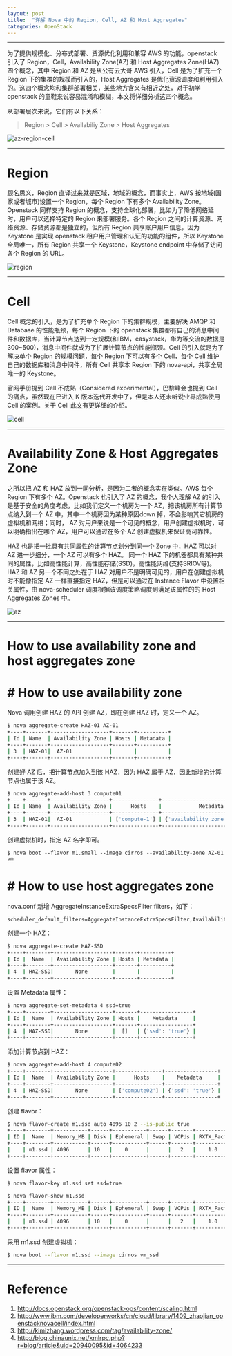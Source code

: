 ```yaml
---
layout: post
title:  "详解 Nova 中的 Region, Cell, AZ 和 Host Aggregates"
categories: OpenStack
---
```


---------------------

为了提供规模化、分布式部署、资源优化利用和兼容 AWS 的功能，openstack 引入了 Region，Cell，Availability Zone(AZ) 和 Host Aggregates Zone(HAZ) 四个概念，其中 Region 和 AZ 是从公有云大哥 AWS 引入，Cell 是为了扩充一个 Region 下的集群的规模而引入的，Host Aggregates 是优化资源调度和利用引入的。这四个概念均和集群部署相关，某些地方含义有相近之处，对于初学 openstack 的童鞋来说容易混淆和模糊，本文将详细分析这四个概念。

从部署层次来说，它们有以下关系：

>Region > Cell > Availabiliy Zone > Host Aggregates

![az-region-cell](http://wsfdl.oss-cn-qingdao.aliyuncs.com/az_cell_region.jpg)

-----------------------

# Region

顾名思义，Region 直译过来就是区域，地域的概念，而事实上，AWS 按地域(国家或者城市)设置一个 Region，每个 Region 下有多个 Availability Zone。Openstack 同样支持 Region 的概念，支持全球化部署，比如为了降低网络延时，用户可以选择特定的 Region 来部署服务。各个 Region 之间的计算资源、网络资源、存储资源都是独立的，但所有 Region 共享账户用户信息，因为 Keystone 是实现 openstack 租户用户管理和认证的功能的组件，所以 Keystone 全局唯一，所有 Region 共享一个 Keystone，Keystone endpoint 中存储了访问各个 Region 的 URL。

![region](http://wsfdl.oss-cn-qingdao.aliyuncs.com/region.jpg)


-----------------------

# Cell

Cell 概念的引入，是为了扩充单个 Region 下的集群规模，主要解决 AMQP 和 Database 的性能瓶颈，每个 Region 下的 openstack 集群都有自己的消息中间件和数据库，当计算节点达到一定规模(和IBM，easystack，华为等交流的数据是300~500)，消息中间件就成为了扩展计算节点的性能瓶颈。Cell 的引入就是为了解决单个 Region 的规模问题，每个 Region 下可以有多个 Cell，每个 Cell 维护自己的数据库和消息中间件，所有 Cell 共享本 Region 下的 nova-api，共享全局唯一的 Keystone。
 
官网手册提到 Cell 不成熟（Considered experimental），巴黎峰会也提到 Cell 的痛点，虽然现在已进入 K 版本迭代开发中了，但是本人还未听说业界成熟使用 Cell 的案例。关于 Cell [此文](http://www.ibm.com/developerworks/cn/cloud/library/1409_zhaojian_openstacknovacell/index.html)有更详细的介绍。

![cell](http://wsfdl.oss-cn-qingdao.aliyuncs.com/cell.jpg)


-----------------------

# Availability Zone & Host Aggregates Zone

之所以把 AZ 和 HAZ 放到一同分析，是因为二者的概念实在类似。AWS 每个 Region 下有多个 AZ。Openstack 也引入了 AZ 的概念，我个人理解 AZ 的引入是基于安全的角度考虑，比如我们定义一个机房为一个 AZ，把该机房所有计算节点纳入到一个 AZ 中，其中一个机房因为某种原因down 掉，不会影响其它机房的虚拟机和网络；同时， AZ 对用户来说是一个可见的概念，用户创建虚拟机时，可以明确指出在哪个 AZ，用户可以通过在多个 AZ 创建虚拟机来保证高可靠性。

HAZ 也是把一批具有共同属性的计算节点划分到同一个 Zone 中，HAZ 可以对 AZ 进一步细分，一个 AZ 可以有多个 HAZ。 同一个 HAZ 下的机器都具有某种共同的属性，比如高性能计算，高性能存储(SSD)，高性能网络(支持SRIOV等)。HAZ 和 AZ 另一个不同之处在于 HAZ 对用户不是明确可见的，用户在创建虚拟机时不能像指定 AZ 一样直接指定 HAZ，但是可以通过在 Instance Flavor 中设置相关属性，由 nova-scheduler 调度根据该调度策略调度到满足该属性的的 Host Aggregates Zones 中。

![az](http://wsfdl.oss-cn-qingdao.aliyuncs.com/az-haz.jpg)

-----------------------

# How to use availability zone and host aggregates zone 

# # How to use availability zone

Nova 调用创建 HAZ 的 API 创建 AZ，即在创建 HAZ 时，定义一个 AZ。

~~~ bash
$ nova aggregate-create HAZ-01 AZ-01
+----+-------+-------------------+-------+----------+
| Id | Name  | Availability Zone | Hosts | Metadata |
+----+-------+-------------------+-------+----------+
| 3  | HAZ-01|  AZ-01            |       |          |
+----+-------+-------------------+-------+----------+
~~~ 

创建好 AZ 后，把计算节点加入到该 HAZ，因为 HAZ 属于 AZ，因此新增的计算节点也属于该 AZ。

~~~ bash
$ nova aggregate-add-host 3 compute01
+----+-------+-------------------+---------------+--------------------------------+
| Id | Name  | Availability Zone |      Hosts    |            Metadata            |
+----+-------+-------------------+---------------+--------------------------------+
| 3  | HAZ-01|  AZ-01            | ['compute-1'] | {'availability_zone': 'AZ-01'} |
+----+-------+-------------------+---------------+--------------------------------+
~~~ 

创建虚拟机时，指定 AZ 名字即可。

~~~ 
$ nova boot --flavor m1.small --image cirros --availability-zone AZ-01 vm
~~~ 

# # How to use host aggregates zone

nova.conf 新增 AggregateInstanceExtraSpecsFilter filters，如下：

~~~ 
scheduler_default_filters=AggregateInstanceExtraSpecsFilter,AvailabilityZoneFilter,RamFilter,ComputeFilter
~~~ 

创建一个 HAZ：

~~~ bash
$ nova aggregate-create HAZ-SSD
+----+--------+-------------------+-------+----------+
| Id |  Name  | Availability Zone | Hosts | Metadata |
+----+--------+-------------------+-------+----------+
| 4  | HAZ-SSD|       None        |       |          |
+----+--------+-------------------+-------+----------+
~~~ 

设置 Metadata 属性：

~~~ bash
$ nova aggregate-set-metadata 4 ssd=true
+----+--------+-------------------+-------+-----------------+
| Id |  Name  | Availability Zone | Hosts |    Metadata     |
+----+--------+-------------------+-------+-----------------+
| 4  | HAZ-SSD|       None        |  []   | {'ssd': 'true'} |
+----+--------+-------------------+-------+-----------------+
~~~ 

添加计算节点到 HAZ：

~~~ bash
$ nova aggregate-add-host 4 compute02
+----+--------+-------------------+---------------+-----------------+
| Id |  Name  | Availability Zone |      Hosts    |    Metadata     |
+----+--------+-------------------+---------------+-----------------+
| 4  | HAZ-SSD|       None        | ['compute02'] | {'ssd': 'true'} |
+----+--------+-------------------+---------------+-----------------+
~~~ 

创建 flavor：

~~~ bash
$ nova flavor-create m1.ssd auto 4096 10 2 --is-public true
+----+--------+-----------+------+-----------+------+-------+------------+-----------+---------------+
| ID |  Name  | Memory_MB | Disk | Ephemeral | Swap | VCPUs | RXTX_Factor| Is_Public | extra_specs   |
+----+--------+-----------+------+-----------+------+-------+------------+-----------+---------------+
|    | m1.ssd | 4096      | 10   |    0      |      |   2   |    1.0     |    True   |      {}       |
+----+--------+-----------+------+-----------+------+-------+------------+-----------+---------------+
~~~ 

设置 flavor 属性：

~~~ bash
$ nova flavor-key m1.ssd set ssd=true

$ nova flavor-show m1.ssd
+----+--------+-----------+------+-----------+------+-------+------------+-----------+------------------+
| ID |  Name  | Memory_MB | Disk | Ephemeral | Swap | VCPUs | RXTX_Factor| Is_Public |   extra_specs    |
+----+--------+-----------+------+-----------+------+-------+------------+-----------+------------------+
|    | m1.ssd | 4096      | 10   |    0      |      |   2   |    1.0     |    True   | {'ssd': 'true'}  |
+----+--------+-----------+------+-----------+------+-------+------------+-----------+------------------+
~~~ 

采用 m1.ssd 创建虚拟机：

~~~ bash
$ nova boot --flavor m1.ssd --image cirros vm_ssd
~~~ 

-----------------

#  Reference
1. http://docs.openstack.org/openstack-ops/content/scaling.html
2. http://www.ibm.com/developerworks/cn/cloud/library/1409_zhaojian_openstacknovacell/index.html
3. http://kimizhang.wordpress.com/tag/availability-zone/
4. http://blog.chinaunix.net/xmlrpc.php?r=blog/article&uid=20940095&id=4064233
